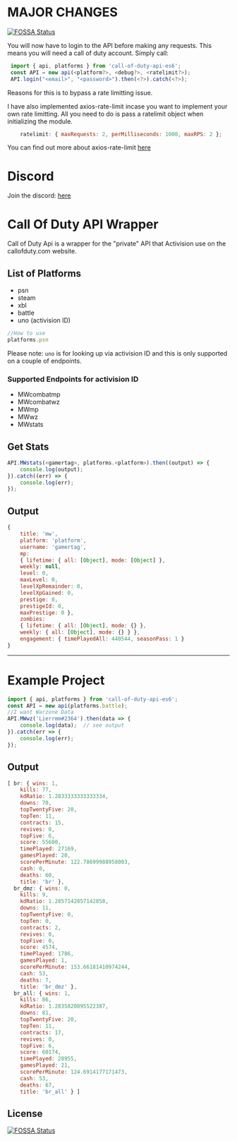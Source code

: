 # MAJOR CHANGES
[![FOSSA Status](https://app.fossa.com/api/projects/git%2Bgithub.com%2FLierrmm%2FNode-CallOfDuty-es6.svg?type=shield)](https://app.fossa.com/projects/git%2Bgithub.com%2FLierrmm%2FNode-CallOfDuty-es6?ref=badge_shield)


You will now have to login to the API before making any requests. This means you will need a call of duty account.
Simply call:
```javascript
 import { api, platforms } from 'call-of-duty-api-es6';
 const API = new api(<platform?>, <debug?>, <ratelimit?>);
 API.login("<email>", "<password>").then(<?>).catch(<?>);
```
Reasons for this is to bypass a rate limitting issue.

I have also implemented axios-rate-limit incase you want to implement your own rate limitting.
All you need to do is pass a ratelimit object when initializing the module.

```javascript
    ratelimit: { maxRequests: 2, perMilliseconds: 1000, maxRPS: 2 };
```
You can find out more about axios-rate-limit [here](https://www.npmjs.com/package/axios-rate-limit)

# Discord

Join the discord: [here](https://discord.gg/NuUpvzC)

# Call Of Duty API Wrapper

Call of Duty Api is a wrapper for the "private" API that Activision use on the callofduty.com website.

## List of Platforms
-   psn
-   steam
-   xbl
-   battle
-   uno (activision ID)
```javascript
//How to use
platforms.psn
```
Please note:
`uno` is for looking up via activision ID and this is only supported on a couple of endpoints.
### Supported Endpoints for activision ID
-   MWcombatmp
-   MWcombatwz
-   MWmp
-   MWwz
-   MWstats

## Get Stats
```javascript
API.MWstats(<gamertag>, platforms.<platform>).then((output) => {
    console.log(output);  
}).catch((err) => {
    console.log(err);
});
```

## Output
```javascript 
{
    title: 'mw',
    platform: 'platform',
    username: 'gamertag',
    mp:
    { lifetime: { all: [Object], mode: [Object] },
    weekly: null,
    level: 0,
    maxLevel: 0,
    levelXpRemainder: 0,
    levelXpGained: 0,
    prestige: 0,
    prestigeId: 0,
    maxPrestige: 0 },
    zombies:
    { lifetime: { all: [Object], mode: {} },
    weekly: { all: [Object], mode: {} } },
    engagement: { timePlayedAll: 440544, seasonPass: 1 } 
}
```
---

# Example Project
```javascript
import { api, platforms } from 'call-of-duty-api-es6';
const API = new api(platforms.battle);
//I want Warzone Data
API.MWwz('Lierrmm#2364').then(data => {
    console.log(data);  // see output
}).catch(err => {
    console.log(err);
});
```
## Output
```javascript
[ br: { wins: 1,
    kills: 77,
    kdRatio: 1.2833333333333334,       
    downs: 70,
    topTwentyFive: 20,
    topTen: 11,
    contracts: 15,
    revives: 0,
    topFive: 6,
    score: 55600,
    timePlayed: 27169,
    gamesPlayed: 20,
    scorePerMinute: 122.78699988958003,
    cash: 0,
    deaths: 60,
    title: 'br' },
  br_dmz: { wins: 0,
    kills: 9,
    kdRatio: 1.2857142857142858,
    downs: 11,
    topTwentyFive: 0,
    topTen: 0,
    contracts: 2,
    revives: 0,
    topFive: 0,
    score: 4574,
    timePlayed: 1786,
    gamesPlayed: 1,
    scorePerMinute: 153.66181410974244,
    cash: 53,
    deaths: 7,
    title: 'br_dmz' },
  br_all: { wins: 1,
    kills: 86,
    kdRatio: 1.2835820895522387,
    downs: 81,
    topTwentyFive: 20,
    topTen: 11,
    contracts: 17,
    revives: 0,
    topFive: 6,
    score: 60174,
    timePlayed: 28955,
    gamesPlayed: 21,
    scorePerMinute: 124.6914177171473,
    cash: 53,
    deaths: 67,
    title: 'br_all' } ]
```

## License
[![FOSSA Status](https://app.fossa.com/api/projects/git%2Bgithub.com%2FLierrmm%2FNode-CallOfDuty-es6.svg?type=large)](https://app.fossa.com/projects/git%2Bgithub.com%2FLierrmm%2FNode-CallOfDuty-es6?ref=badge_large)